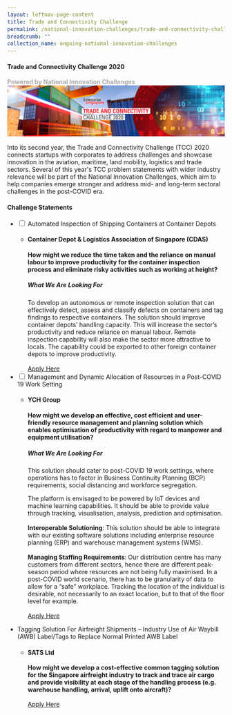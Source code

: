 ```yaml
---
layout: leftnav-page-content
title: Trade and Connectivity Challenge
permalink: /national-innovation-challenges/trade-and-connectivity-challenge-2020
breadcrumb: ""
collection_name: ongoing-national-innovation-challenges
---
```

#### **Trade and Connectivity Challenge 2020**
<font color="#a9a9a9"><b>Powered by National Innovation Challenges</b></font>
[![1](/images/tcc2020_banner.jpg)](http://tradeandconnectivity.innovation-challenge.sg)

Into its second year, the Trade and Connectivity Challenge (TCC) 2020 connects startups with corporates to address challenges and showcase innovation in the aviation, maritime, land mobility, logistics and trade sectors. Several of this year's TCC problem statements with wider industry relevance will be part of the National Innovation Challenges, which aim to help companies emerge stronger and address mid- and long-term sectoral challenges in the post-COVID era. 

<!-- start of wrapper div -->
<!-- start of first drop down box -->
<div id="wrapper"> 
  <h4> Challenge Statements</h4>
<ul>
  <li>
    <input type="checkbox" id="list-item-1">
    <label for="list-item-1" class="first">Automated Inspection of Shipping Containers at Container Depots</label>
        <ul>
          <li><b><h4>Container Depot & Logistics Association of Singapore (CDAS)</h4>How might we reduce the time taken and the reliance on manual labour to improve productivity for the container inspection process and eliminate risky activities such as working at height?</b>
            <h5>What We Are Looking For</h5>
To develop an autonomous or remote inspection solution that can effectively detect, assess and classify defects on containers and tag findings to respective containers. The solution should improve container depots’ handling capacity. This will increase the sector’s productivity and reduce reliance on manual labour. Remote inspection capability will also make the sector more attractive to locals. The capability could be exported to other foreign container depots to improve productivity.
<br><br>
<a href="http://tradeandconnectivity.innovation-challenge.sg" target="_blank" >Apply Here</a>
      </li>
     </ul>
   </li>
<!-- end of first drop down box -->
<!-- start of first drop down box -->
    <li>
    <input type="checkbox" id="list-item-2">
    <label for="list-item-2">Management and Dynamic Allocation of Resources in a Post-COVID 19 Work Setting</label>
      <ul>
        <li><b><h4>YCH Group</h4>
      How might we develop an effective, cost efficient and user-friendly resource management and planning solution which enables optimisation of productivity with regard to manpower and equipment utilisation? </b>
     
<h5>What We Are Looking For</h5>

This solution should cater to post-COVID 19 work settings, where operations has to factor in Business Continuity Planning (BCP) requirements, social distancing and workforce segregation. 

The platform is envisaged to be powered by IoT devices and machine learning capabilities. It should be able to provide value through tracking, visualisation, analysis, prediction and optimisation.<br><br>
          <b>Interoperable Solutioning</b>: This solution should be able to integrate with our existing software solutions including enterprise resource planning (ERP) and warehouse management systems (WMS).<br><br>
          <b>Managing Staffing Requirements</b>: Our distribution centre has many customers from different sectors, hence there are different peak-season period where resources are not being fully maximised. In a post-COVID world scenario, there has to be granularity of data to allow for a “safe” workplace. Tracking the location of the individual is desirable, not necessarily to an exact location, but to that of the floor level for example.
<br><br>
<a href="http://tradeandconnectivity.innovation-challenge.sg" target="_blank" >Apply Here</a>
        </li>
      </ul>
    </li>
<!-- end of second drop down box -->
<!-- start of third drop down box -->
<li>
    <label for="list-item-1" class="first">Tagging Solution For Airfreight Shipments – Industry Use of Air Waybill (AWB) Label/Tags to Replace Normal Printed AWB Label</label>
        <ul>
          <li><b><h4>SATS Ltd</h4>
           How might we develop a cost-effective common tagging solution for the Singapore airfreight industry to track and trace air cargo and provide visibility at each stage of the handling process (e.g. warehouse handling, arrival, uplift onto aircraft)?</b>
<br><br>
<a href="http://tradeandconnectivity.innovation-challenge.sg" target="_blank" >Apply Here</a>
        </li>
      </ul>
    </li>
    <!-- end of dropdown box 3 -->
  </ul>
</div>
<!-- end of wrapper div -->
